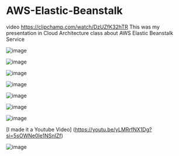 # AWS-Elastic-Beanstalk
video  https://clipchamp.com/watch/DzUZfK32hTR 
This was my presentation in Cloud Architecture class about AWS Elastic Beanstalk Service

![image](https://github.com/kalejcamto/AWS-Elastic-Beanstalk/assets/101201140/e4d53a8d-ab39-4cfe-8025-3af2200c8f3c)

![image](https://github.com/kalejcamto/AWS-Elastic-Beanstalk/assets/101201140/29c4946e-733e-4dd1-bd16-3cd70b3b87ea)

![image](https://github.com/kalejcamto/AWS-Elastic-Beanstalk/assets/101201140/6db3eb1a-ef32-4370-ad50-689f1b80e54c)

![image](https://github.com/kalejcamto/AWS-Elastic-Beanstalk/assets/101201140/3d624837-780b-43c7-804e-b894c6930725)

![image](https://github.com/kalejcamto/AWS-Elastic-Beanstalk/assets/101201140/43b16b93-66a2-4467-b964-ec463048e348)

![image](https://github.com/kalejcamto/AWS-Elastic-Beanstalk/assets/101201140/d30318ed-cdc3-44c9-8073-177c45d40a4a)

![image](https://github.com/kalejcamto/AWS-Elastic-Beanstalk/assets/101201140/4258934e-563d-4c96-a1b2-f6c1265892ab)

[I made it a Youtube Video] (https://youtu.be/yLMRrfNX1Dg?si=5sOWNe0Ie1NSnIZf)

![image](https://github.com/kalejcamto/AWS-Elastic-Beanstalk/assets/101201140/89aa98f4-f1a8-4d60-8543-7a5aaa67ae50)


